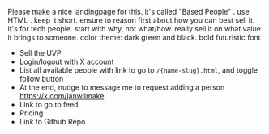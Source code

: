 Please make a nice landingpage for this. it's called "Based People" . use HTML . keep it short. ensure to reason first about how you can best sell it. it's for tech people. start with why, not what/how. really sell it on what value it brings to someone. color theme: dark green and black. bold futuristic font

- Sell the UVP
- Login/logout with X account
- List all available people with link to go to `/{name-slug}.html`, and toggle follow button
- At the end, nudge to message me to request adding a person https://x.com/janwilmake
- Link to go to feed
- Pricing
- Link to Github Repo
